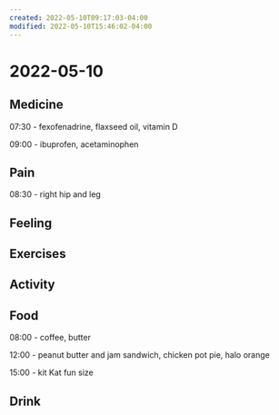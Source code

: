 ```yaml
---
created: 2022-05-10T09:17:03-04:00
modified: 2022-05-10T15:46:02-04:00
---
```


# 2022-05-10

## Medicine

07:30 - fexofenadrine, flaxseed oil, vitamin D

09:00 - ibuprofen, acetaminophen


## Pain

08:30 - right hip and leg


## Feeling


## Exercises


## Activity


## Food

08:00 - coffee, butter

12:00 - peanut butter and jam sandwich, chicken pot pie, halo orange

15:00 - kit Kat fun size


## Drink
